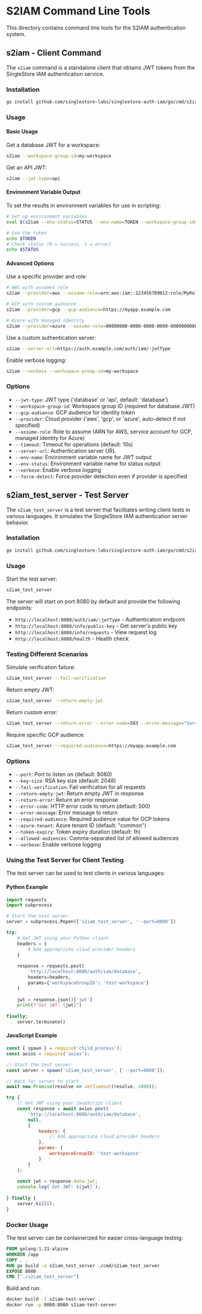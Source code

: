 # S2IAM Command Line Tools

This directory contains command line tools for the S2IAM authentication system.

## s2iam - Client Command

The `s2iam` command is a standalone client that obtains JWT tokens from the SingleStore IAM authentication service.

### Installation

```bash
go install github.com/singlestore-labs/singlestore-auth-iam/go/cmd/s2iam@latest
```

### Usage

#### Basic Usage

Get a database JWT for a workspace:
```bash
s2iam --workspace-group-id=my-workspace
```

Get an API JWT:
```bash
s2iam --jwt-type=api
```

#### Environment Variable Output

To set the results in environment variables for use in scripting:

```bash
# Set up environment variables
eval $(s2iam --env-status=STATUS --env-name=TOKEN --workspace-group-id=my-workspace)

# Use the token
echo $TOKEN
# Check status (0 = success, 1 = error)
echo $STATUS
```

#### Advanced Options

Use a specific provider and role:
```bash
# AWS with assumed role
s2iam --provider=aws --assume-role=arn:aws:iam::123456789012:role/MyRole

# GCP with custom audience
s2iam --provider=gcp --gcp-audience=https://myapp.example.com

# Azure with managed identity
s2iam --provider=azure --assume-role=00000000-0000-0000-0000-000000000000
```

Use a custom authentication server:
```bash
s2iam --server-url=https://auth.example.com/auth/iam/:jwtType
```

Enable verbose logging:
```bash
s2iam --verbose --workspace-group-id=my-workspace
```

### Options

- `--jwt-type`: JWT type ('database' or 'api', default: 'database')
- `--workspace-group-id`: Workspace group ID (required for database JWT)
- `--gcp-audience`: GCP audience for identity token
- `--provider`: Cloud provider ('aws', 'gcp', or 'azure', auto-detect if not specified)
- `--assume-role`: Role to assume (ARN for AWS, service account for GCP, managed identity for Azure)
- `--timeout`: Timeout for operations (default: 10s)
- `--server-url`: Authentication server URL
- `--env-name`: Environment variable name for JWT output
- `--env-status`: Environment variable name for status output
- `--verbose`: Enable verbose logging
- `--force-detect`: Force provider detection even if provider is specified

## s2iam_test_server - Test Server

The `s2iam_test_server` is a test server that facilitates writing client tests in various languages. It simulates the SingleStore IAM authentication server behavior.

### Installation

```bash
go install github.com/singlestore-labs/singlestore-auth-iam/go/cmd/s2iam_test_server@latest
```

### Usage

Start the test server:
```bash
s2iam_test_server
```

The server will start on port 8080 by default and provide the following endpoints:
- `http://localhost:8080/auth/iam/:jwtType` - Authentication endpoint
- `http://localhost:8080/info/public-key` - Get server's public key
- `http://localhost:8080/info/requests` - View request log
- `http://localhost:8080/health` - Health check

### Testing Different Scenarios

Simulate verification failure:
```bash
s2iam_test_server --fail-verification
```

Return empty JWT:
```bash
s2iam_test_server --return-empty-jwt
```

Return custom error:
```bash
s2iam_test_server --return-error --error-code=503 --error-message="Service unavailable"
```

Require specific GCP audience:
```bash
s2iam_test_server --required-audience=https://myapp.example.com
```

### Options

- `--port`: Port to listen on (default: 8080)
- `--key-size`: RSA key size (default: 2048)
- `--fail-verification`: Fail verification for all requests
- `--return-empty-jwt`: Return empty JWT in response
- `--return-error`: Return an error response
- `--error-code`: HTTP error code to return (default: 500)
- `--error-message`: Error message to return
- `--required-audience`: Required audience value for GCP tokens
- `--azure-tenant`: Azure tenant ID (default: "common")
- `--token-expiry`: Token expiry duration (default: 1h)
- `--allowed-audiences`: Comma-separated list of allowed audiences
- `--verbose`: Enable verbose logging

### Using the Test Server for Client Testing

The test server can be used to test clients in various languages:

#### Python Example

```python
import requests
import subprocess

# Start the test server
server = subprocess.Popen(['s2iam_test_server', '--port=8080'])

try:
    # Get JWT using your Python client
    headers = {
        # Add appropriate cloud provider headers
    }
    
    response = requests.post(
        'http://localhost:8080/auth/iam/database',
        headers=headers,
        params={'workspaceGroupID': 'test-workspace'}
    )
    
    jwt = response.json()['jwt']
    print(f"Got JWT: {jwt}")
    
finally:
    server.terminate()
```

#### JavaScript Example

```javascript
const { spawn } = require('child_process');
const axios = require('axios');

// Start the test server
const server = spawn('s2iam_test_server', ['--port=8080']);

// Wait for server to start
await new Promise(resolve => setTimeout(resolve, 1000));

try {
    // Get JWT using your JavaScript client
    const response = await axios.post(
        'http://localhost:8080/auth/iam/database',
        null,
        {
            headers: {
                // Add appropriate cloud provider headers
            },
            params: {
                workspaceGroupID: 'test-workspace'
            }
        }
    );
    
    const jwt = response.data.jwt;
    console.log(`Got JWT: ${jwt}`);
    
} finally {
    server.kill();
}
```

### Docker Usage

The test server can be containerized for easier cross-language testing:

```dockerfile
FROM golang:1.21-alpine
WORKDIR /app
COPY . .
RUN go build -o s2iam_test_server ./cmd/s2iam_test_server
EXPOSE 8080
CMD ["./s2iam_test_server"]
```

Build and run:
```bash
docker build -t s2iam-test-server .
docker run -p 8080:8080 s2iam-test-server
```

